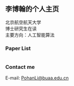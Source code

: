## 李博翰的个人主页

北京航空航天大学  
博士研究生在读  
主要方向：人工智能算法  

### Paper List

```markdown
```

### Contact me
E-mail: PohanLi@buaa.edu.cn  
